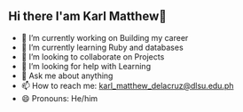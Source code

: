 ## Hi there I'am Karl Matthew👋

- 🔭 I’m currently working on Building my career
- 🌱 I’m currently learning Ruby and databases
- 👯 I’m looking to collaborate on Projects
- 🤔 I’m looking for help with Learning
- 💬 Ask me about anything
- 📫 How to reach me: karl_matthew_delacruz@dlsu.edu.ph
- 😄 Pronouns: He/him

